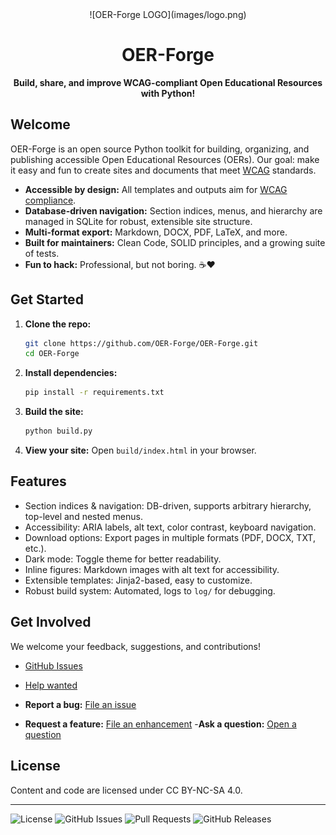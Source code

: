 <div align="center">
  <!-- <img src="images/logo.png" alt="OER-Forge Logo" width="120" /> -->
  ![OER-Forge LOGO](images/logo.png)
  
  # OER-Forge
  
  **Build, share, and improve WCAG-compliant Open Educational Resources with Python!**
</div>

## Welcome

OER-Forge is an open source Python toolkit for building, organizing, and publishing accessible Open Educational Resources (OERs). Our goal: make it easy and fun to create sites and documents that meet [WCAG](https://www.w3.org/WAI/standards-guidelines/wcag/) standards.

- **Accessible by design:** All templates and outputs aim for [WCAG compliance](https://www.w3.org/WAI/standards-guidelines/wcag/).
- **Database-driven navigation:** Section indices, menus, and hierarchy are managed in SQLite for robust, extensible site structure.
- **Multi-format export:** Markdown, DOCX, PDF, LaTeX, and more.
- **Built for maintainers:** Clean Code, SOLID principles, and a growing suite of tests.
- **Fun to hack:** Professional, but not boring. ☕️❤️

## Get Started

1. **Clone the repo:**
   ```sh
   git clone https://github.com/OER-Forge/OER-Forge.git
   cd OER-Forge
   ```
2. **Install dependencies:**
   ```sh
   pip install -r requirements.txt
   ```
3. **Build the site:**
   ```sh
   python build.py
   ```
4. **View your site:**
   Open `build/index.html` in your browser.

## Features

- Section indices & navigation: DB-driven, supports arbitrary hierarchy, top-level and nested menus.
- Accessibility: ARIA labels, alt text, color contrast, keyboard navigation.
- Download options: Export pages in multiple formats (PDF, DOCX, TXT, etc.).
- Dark mode: Toggle theme for better readability.
- Inline figures: Markdown images with alt text for accessibility.
- Extensible templates: Jinja2-based, easy to customize.
- Robust build system: Automated, logs to `log/` for debugging.

## Get Involved

We welcome your feedback, suggestions, and contributions!

- [GitHub Issues](https://github.com/OER-Forge/OER-Forge/issues) 
- [Help wanted](https://github.com/OER-Forge/OER-Forge/labels/help%20wanted)

- **Report a bug:** [File an issue](https://github.com/OER-Forge/OER-Forge/issues/new?labels=bug)
- **Request a feature:** [File an enhancement](https://github.com/OER-Forge/OER-Forge/issues/new?labels=enhancement)
-**Ask a question:** [Open a question](https://github.com/OER-Forge/OER-Forge/issues/new?labels=question)

## License

Content and code are licensed under CC BY-NC-SA 4.0.


---
![License](https://img.shields.io/badge/license-CC%20BY--NC--SA%204.0-lightgrey.svg)
![GitHub Issues](https://img.shields.io/github/issues/OER-Forge/OER-Forge)
![Pull Requests](https://img.shields.io/github/issues-pr/OER-Forge/OER-Forge)
![GitHub Releases](https://img.shields.io/github/v/release/OER-Forge/OER-Forge)

